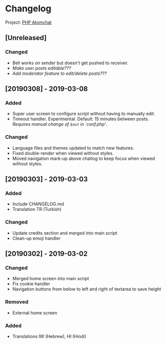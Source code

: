 # Changelog

Project: [PHP Atomchat](https://github.com/phhpro/atomchat)

## [Unreleased]
### Changed
- Bell works on sender but doesn't get pushed to receiver.
- *Make user posts editable???*
- *Add moderator feature to edit/delete posts???*

## [20190308] - 2019-03-08
### Added
- Super user screen to configure script without having to manually edit.
- Timeout handler. Experimental. Default: 15 minutes between posts. *Requires manual change of `$out` in `conf.php'*.

### Changed
- Language files and themes updated to match new features.
- Fixed double-render when viewed without styles.
- Moved navigation mark-up above chatlog to keep focus when viewed without styles.

## [20190303] - 2019-03-03
### Added
- Include CHANGELOG.md
- Translation TR (Turkish)

### Changed
- Update credits section and merged into main script
- Clean-up emoji handler

## [20190302] - 2019-03-02
### Changed
- Merged home screen into main script
- Fix cookie handler
- Navigation buttons from below to left and right of textarea to save height

### Removed
- External home screen

### Added
- Translations IW (Hebrew), HI (Hindi)
